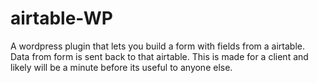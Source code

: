 # airtable-WP
A wordpress plugin that lets you build a form with fields from a airtable. Data from form is sent back to that airtable. This is made for a client and likely will be a minute before its useful to anyone else.
